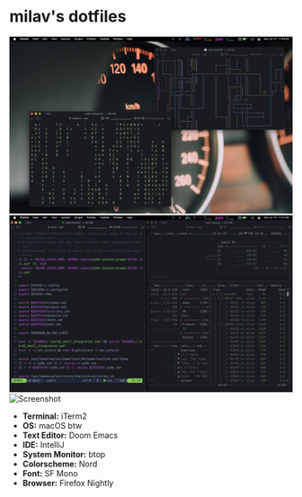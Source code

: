 # milav's dotfiles

![Screenshot](./images/cmatrix+pipes.png)
![Screenshot](./images/nvim+btop.png)
![Screenshot](./images/macchina.png)

* **Terminal:** iTerm2
* **OS:** macOS btw
* **Text Editor:** Doom Emacs
* **IDE:** IntelliJ
* **System Monitor:** btop
* **Colorscheme:** Nord 
* **Font:** SF Mono
* **Browser:** Firefox Nightly
